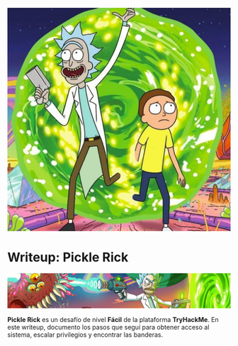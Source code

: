 ![Logo de Pickle Rick](Images/pickle_logo.jpeg)

# Writeup: Pickle Rick

![Banner de Pickle Rick](TryHackMe/Pickle_Rick/images/pickle_banner.png)

**Pickle Rick** es un desafío de nivel **Fácil** de la plataforma **TryHackMe**. En este writeup, documento los pasos que seguí para obtener acceso al sistema, escalar privilegios y encontrar las banderas.
